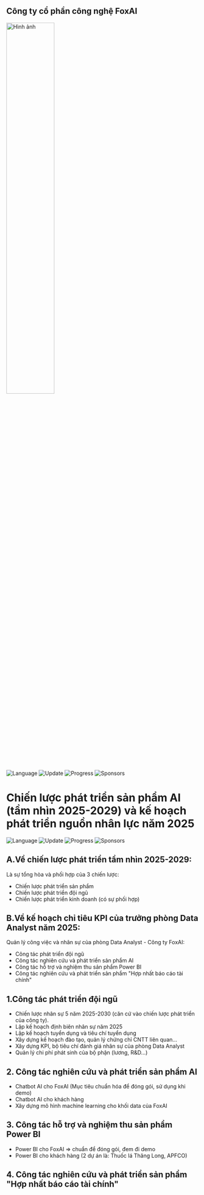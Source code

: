 ## Công ty cổ phần công nghệ FoxAI

<img src="https://fox.ai.vn/wp-content/uploads/2024/07/Logo_Original-1.png" alt="Hình ảnh" width="50%" />

![Language](https://img.shields.io/badge/Language-Python-orange.svg?logo=Python&logoColor=yellow) ![Update](https://img.shields.io/badge/Update-Weekly-green.svg) ![Progress](https://img.shields.io/badge/progress-N%2F1049-brightgreen.svg) ![Sponsors](https://img.shields.io/badge/Sponsor-0-lightgrey.svg)

# Chiến lược phát triển sản phẩm AI (tầm nhìn 2025-2029) và kế hoạch phát triển nguồn nhân lực năm 2025

![Language](https://img.shields.io/badge/Language-Python-orange.svg?logo=Python&logoColor=yellow) ![Update](https://img.shields.io/badge/Update-Weekly-green.svg) ![Progress](https://img.shields.io/badge/progress-N%2F1049-brightgreen.svg) ![Sponsors](https://img.shields.io/badge/Sponsor-0-lightgrey.svg)

## A.Về chiến lược phát triển tầm nhìn 2025-2029:
Là sự tổng hòa và phối hợp của 3 chiến lược:
* Chiến lược phát triển sản phẩm
* Chiến lược phát triển đội ngũ
* Chiến lược phát triển kinh doanh (có sự phối hợp)


## B.Về kế hoạch chỉ tiêu KPI của trưởng phòng Data Analyst năm 2025:
Quản lý công việc và nhân sự của phòng Data Analyst - Công ty FoxAI:
* Công tác phát triển đội ngũ
* Công tác nghiên cứu và phát triển sản phẩm AI
* Công tác hỗ trợ và nghiệm thu sản phẩm Power BI
* Công tác nghiên cứu và phát triển sản phẩm "Hợp nhất báo cáo tài chính"

## 1.Công tác phát triển đội ngũ
* Chiến lược nhân sự 5 năm 2025-2030 (căn cứ vào chiến lược phát triển của công ty).
* Lập kế hoạch định biên nhân sự năm 2025
* Lập kế hoạch tuyển dụng và tiêu chí tuyển dụng
* Xây dựng kế hoạch đào tạo, quản lý chứng chỉ CNTT liên quan...
* Xây dựng KPI, bộ tiêu chí đánh giá nhân sự của phòng Data Analyst
* Quản lý chi phí phát sinh của bộ phận (lương, R&D...)

## 2. Công tác nghiên cứu và phát triển sản phẩm AI
* Chatbot AI cho FoxAI (Mục tiêu chuẩn hóa để đóng gói, sử dụng khi demo)
* Chatbot AI cho khách hàng
* Xây dựng mô hình machine learning cho khối data của FoxAI

## 3. Công tác hỗ trợ và nghiệm thu sản phẩm Power BI
* Power BI cho FoxAI => chuẩn để đóng gói, đem đi demo
* Power BI cho khách hàng (2 dự án là: Thuốc lá Thăng Long, APFCO)

## 4. Công tác nghiên cứu và phát triển sản phẩm "Hợp nhất báo cáo tài chính"
